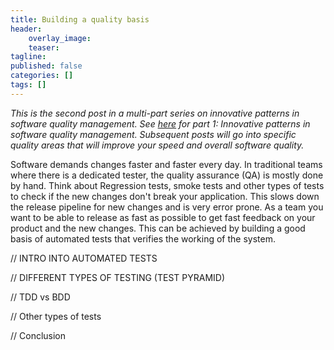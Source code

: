```yaml
---
title: Building a quality basis
header:    
    overlay_image: 
    teaser: 
tagline: 
published: false
categories: []
tags: []
---
```


*This is the second post in a multi-part series on innovative patterns in software quality management. See [here](https://blognet.tech/2022/InnovativePatternsInSoftwareQualityManagement/) for part 1: Innovative patterns in software quality management. Subsequent posts will go into specific quality areas that will improve your speed and overall software quality.*

Software demands changes faster and faster every day. In traditional teams where there is a dedicated tester, the quality assurance (QA) is mostly done by hand. Think about Regression tests, smoke tests and other types of tests to check if the new changes don't break your application. This slows down the release pipeline for new changes and is very error prone. As a team you want to be able to release as fast as possible to get fast feedback on your product and the new changes. This can be achieved by building a good basis of automated tests that verifies the working of the system.

// INTRO INTO AUTOMATED TESTS


// DIFFERENT TYPES OF TESTING (TEST PYRAMID)

// TDD vs BDD

// Other types of tests

// Conclusion
